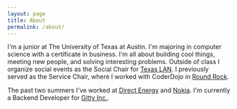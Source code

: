 ```yaml
---
layout: page
title: About
permalink: /about/
---
```


I'm a junior at The University of Texas at Austin. I'm majoring 
in computer science with a certificate in business. 
I'm all about building cool things, meeting new people, and solving interesting problems.
Outside of class I organize social events as the Social Chair for [Texas LAN](http://texaslan.org).
I previously served as the Service Chair, where I worked with CoderDojo in [Round Rock](http://coderdojorr.weebly.com/).

The past two summers I've worked at [Direct Energy](https://www.directenergy.com) and [Nokia](https://www.nokia.com).
I'm currently a Backend Developer for [Gitty Inc.](https://gitty.xyz).

